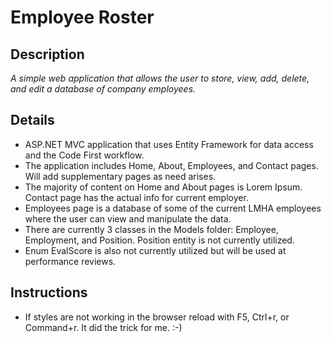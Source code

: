 # Employee Roster

## Description
*A simple web application that allows the user to store, view, add, delete, and edit a database of company employees.* 

## Details
- ASP.NET MVC application that uses Entity Framework for data access and the Code First workflow.
- The application includes Home, About, Employees, and Contact pages. Will add supplementary pages as need arises. 
- The majority of content on Home and About pages is Lorem Ipsum. Contact page has the actual info for current employer. 
- Employees page is a database of some of the current LMHA employees where the user can view and manipulate the data. 
- There are currently 3 classes in the Models folder: Employee, Employment, and Position. Position entity is not currently utilized. 
- Enum EvalScore is also not currently utilized but will be used at performance reviews. 

## Instructions
- If styles are not working in the browser reload with F5, Ctrl+r, or Command+r. It did the trick for me. :-)
